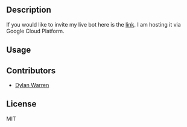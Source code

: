 ## Description

If you would like to invite my live bot here is the [link](https://discordapp.com/oauth2/authorize?client_id=342815158688808961&scope=bot&permissions=8). I am hosting it via Google Cloud Platform.

## Usage


## Contributors

- [Dylan Warren](https://github.com/Uhuh)

## License

MIT
